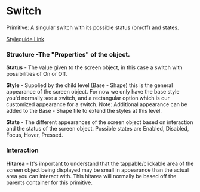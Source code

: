 # Switch

Primitive: A singular switch with its possible status (on/off) and states.

[Styleguide Link](https://zpl.io/bLvqy06)

### Structure -The "Properties" of the object.

**Status** - The value given to the screen object, in this case a switch with possibilities of On or Off.

**Style** - Supplied by the child level (Base - Shape) this is the general appearance of the screen object.  For now we only have the base style you'd normally see a switch, and a rectangular option which is our customized appearance for a switch.  Note: Additional appearance can be added to the Base - Shape file to extend the styles at this level.

**State** - The different appearances of the screen object based on interaction and the status of the screen object.  Possible states are Enabled, Disabled, Focus, Hover, Pressed.



### Interaction

**Hitarea** - It's important to understand that the tappable/clickable area of the screen object being displayed may be small in appearance than the actual area you can interact with.  This hitarea will normally be based off the parents container for this primitive.

